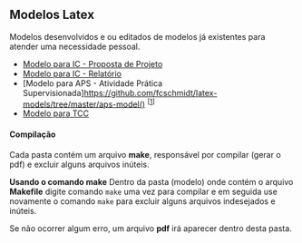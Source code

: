 ## Modelos Latex
Modelos desenvolvidos e ou editados de modelos já existentes para atender uma necessidade pessoal.

- [Modelo para IC - Proposta de Projeto](https://github.com/fcschmidt/latex-models/tree/master/ic-pre-projeto-model)
- [Modelo para IC - Relatório]()
- [Modelo para APS - Atividade Prática Supervisionada]https://github.com/fcschmidt/latex-models/tree/master/aps-model() <sup>[[1](#atividade-prática-supervisionada)]</sup>
- [Modelo para TCC]()


#### Compilação
Cada pasta contém um arquivo **make**, responsável por compilar (gerar o pdf) e excluir alguns arquivos inúteis.

**Usando o comando make**
Dentro da pasta (modelo) onde contém o arquivo **Makefile** digite comando `make` uma vez para compilar e em seguida use novamente o comando `make` para excluir alguns arquivos indesejados e inúteis.

Se não ocorrer algum erro, um arquivo **pdf** irá aparecer dentro desta pasta.

<br><br>

<!--###### Atividade Prática Supervisionada
>É um trabalho desenvolvido semestralmente, com o objetivo de desenvolver um projeto prático de acordo com algum curso especifico (matéria). E também para desenvolver a capacidade de trabalho em grupo e a capacidade do aluno(a) na busca de informações e elaboração de uma "mamografia" do projeto.-->
